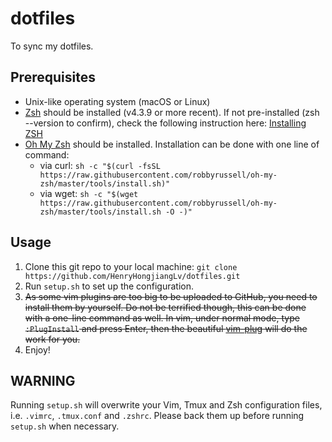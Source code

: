 # dotfiles
To sync my dotfiles.

## Prerequisites

+ Unix-like operating system (macOS or Linux)
+ [Zsh](http://www.zsh.org/) should be installed (v4.3.9 or more recent). If not pre-installed (zsh --version to confirm), check the following instruction here: [Installing ZSH](https://github.com/robbyrussell/oh-my-zsh/wiki/Installing-ZSH)
+ [Oh My Zsh](http://ohmyz.sh/) should be installed. Installation can be done with one line of command:
  + via curl: ```sh -c "$(curl -fsSL https://raw.githubusercontent.com/robbyrussell/oh-my-zsh/master/tools/install.sh)"```
  + via wget: ```sh -c "$(wget https://raw.githubusercontent.com/robbyrussell/oh-my-zsh/master/tools/install.sh -O -)"```

## Usage

1. Clone this git repo to your local machine: ```git clone https://github.com/HenryHongjiangLv/dotfiles.git```
2. Run ```setup.sh``` to set up the configuration.
3. ~~As some vim plugins are too big to be uploaded to GitHub, you need to install them by yourself. Do not be terrified though, this can be done with a one-line command as well. In vim, under normal mode, type ```:PlugInstall``` and press Enter, then the beautiful [vim-plug](https://github.com/junegunn/vim-plug) will do the work for you.~~
4. Enjoy!

## WARNING

Running ```setup.sh``` will overwrite your Vim, Tmux and Zsh configuration files, i.e. ```.vimrc```, ```.tmux.conf``` and ```.zshrc```. Please back them up before running ```setup.sh``` when necessary.
